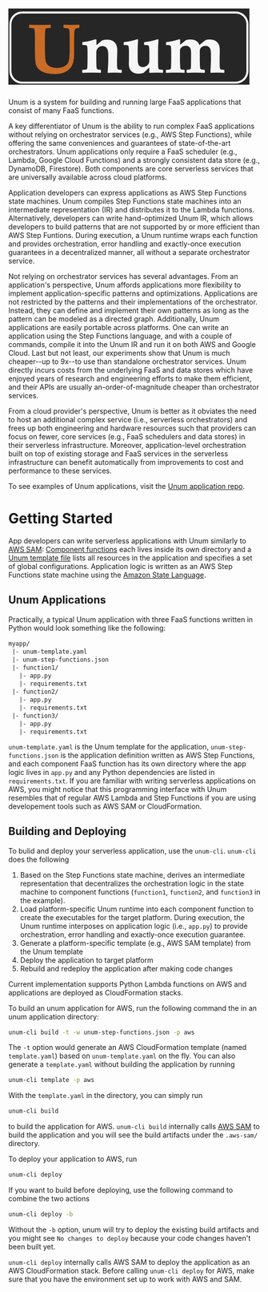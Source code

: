 # ![Unum](https://github.com/LedgeDash/unum/blob/main/docs/assets/logo.png "Unum Logo")

Unum is a system for building and running large FaaS applications that consist of many FaaS functions.

A key differentiator of Unum is the ability to run complex FaaS applications without relying on orchestrator services (e.g., AWS Step Functions), while offering the same conveniences and guarantees of state-of-the-art orchestrators. Unum applications only require a FaaS scheduler (e.g., Lambda, Google Cloud Functions) and a strongly consistent data store (e.g., DynamoDB, Firestore). Both components are core serverless services that are universally available across cloud platforms. 

Application developers can express applications as AWS Step Functions state machines. Unum compiles Step Functions state machines into an intermediate representation (IR) and distributes it to the Lambda functions. Alternatively, developers can write hand-optimized Unum IR, which allows developers to build patterns that are not supported by or more efficient than AWS Step Funtions. During execution, a Unum runtime wraps each function and provides orchestration, error handling and exactly-once execution guarantees in a decentralized manner, all without a separate orchestrator service.

Not relying on orchestrator services has several advantages. From an application's perspective, Unum affords applications more flexibility to implement application-specific patterns and optimizations. Applications are not restricted by the patterns and their implementations of the orchestrator. Instead, they can define and implement their own patterns as long as the pattern can be modeled as a directed graph. Additionally, Unum applications are easily portable across platforms. One can write an application using the Step Functions language, and with a couple of commands, compile it into the Unum IR and run it on both AWS and Google Cloud. Last but not least, our experiments show that Unum is much cheaper--up to 9x--to use than standalone orchestrator services. Unum directly incurs costs from the underlying FaaS and data stores which have enjoyed years of research and engineering efforts to make them efficient, and their APIs are usually an-order-of-magnitude cheaper than orchestrator services.

From a cloud provider's perspective, Unum is better as it obviates the need to host an additional complex service (i.e., serverless orchestrators) and frees up both engineering and hardware resources such that providers can focus on fewer, core services (e.g., FaaS schedulers and data stores) in their serverless infrastructure. Moreover, application-level orchestration built on top of existing storage and FaaS services in the serverless infrastructure can benefit automatically from improvements to cost and performance to these services.

[//]: # (Unum supports all patterns from AWS Step Functions. Including: List here. What are the other orchestrators with additional patterns not covered by Step Functions?)

[//]: # (Current Unum implementation supports Python functions on AWS.)

To see examples of Unum applications, visit the [Unum application repo](https://github.com/LedgeDash/unum-appstore).

# Getting Started

App developers can write serverless applications with Unum similarly to [AWS SAM](https://aws.amazon.com/serverless/sam/): [Component functions]() each lives inside its own directory and a [Unum template file]() lists all resources in the application and specifies a set of global configurations. Application logic is written as an AWS Step Functions state machine using the [Amazon State Language](https://states-language.net/spec.html).

## Unum Applications

Practically, a typical Unum application with three FaaS functions written in Python would look something like the following:

```text
myapp/
 |- unum-template.yaml
 |- unum-step-functions.json
 |- function1/
   |- app.py
   |- requirements.txt
 |- function2/
   |- app.py
   |- requirements.txt
 |- function3/
   |- app.py
   |- requirements.txt
```

`unum-template.yaml` is the Unum template for the application, `unum-step-functions.json` is the application definition written as AWS Step Functions, and each component FaaS function has its own directory where the app logic lives in `app.py` and any Python dependencies are listed in `requirements.txt`. If you are familiar with writing serverless applications on AWS, you might notice that this programming interface with Unum resembles that of regular AWS Lambda and Step Functions if you are using developement tools such as AWS SAM or CloudFormation.

## Building and Deploying

To bulid and deploy your serverless application, use the `unum-cli`. `unum-cli` does the following 

1. Based on the Step Functions state machine, derives an intermediate representation that decentralizes the orchestration logic in the state machine to component functions (`function1`, `function2`, and `function3` in the example).
2. Load platform-specific Unum runtime into each component function to create the executables for the target platform. During execution, the Unum runtime interposes on application logic (i.e., `app.py`) to provide orchestration, error handling and exactly-once execution guarantee.
3. Generate a platform-specific template (e.g., AWS SAM template) from the Unum template
4. Deploy the application to target platform
5. Rebuild and redeploy the application after making code changes

Current implementation supports Python Lambda functions on AWS and applications are deployed as CloudFormation stacks.

To build an unum application for AWS, run the following command the in an unum
application directory:

```bash
unum-cli build -t -w unum-step-functions.json -p aws
```

The `-t` option would generate an AWS CloudFormation template (named
`template.yaml`) based on `unum-template.yaml` on the fly. You can also
generate a `template.yaml` without building the application by running

```bash
unum-cli template -p aws
```

With the `template.yaml` in the directory, you can simply run

```bash
unum-cli build
```

to build the application for AWS. `unum-cli build` internally calls [AWS SAM](https://docs.aws.amazon.com/serverless-application-model/latest/developerguide/what-is-sam.html) to build the application and you will see the build artifacts under the `.aws-sam/` directory.

To deploy your application to AWS, run

```bash
unum-cli deploy
```

If you want to build before deploying, use the following command to combine the two actions

```bash
unum-cli deploy -b
```

Without the `-b` option, unum will try to deploy the existing build artifacts
and you might see `No changes to deploy` because your code changes haven't
been built yet.

`unum-cli deploy` internally calls AWS SAM to deploy the application as an AWS CloudFormation stack. Before calling `unum-cli deploy` for AWS, make sure that you have the environment set up to work with AWS and SAM. 
